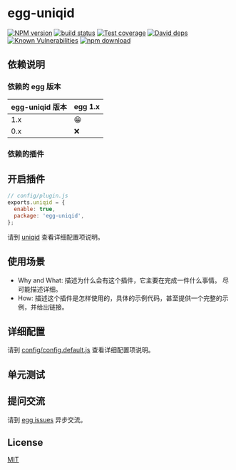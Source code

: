 # egg-uniqid

[![NPM version][npm-image]][npm-url]
[![build status][travis-image]][travis-url]
[![Test coverage][codecov-image]][codecov-url]
[![David deps][david-image]][david-url]
[![Known Vulnerabilities][snyk-image]][snyk-url]
[![npm download][download-image]][download-url]

[npm-image]: https://img.shields.io/npm/v/egg-uniqid.svg?style=flat-square
[npm-url]: https://npmjs.org/package/egg-uniqid
[travis-image]: https://img.shields.io/travis/eggjs/egg-uniqid.svg?style=flat-square
[travis-url]: https://travis-ci.org/eggjs/egg-uniqid
[codecov-image]: https://img.shields.io/codecov/c/github/eggjs/egg-uniqid.svg?style=flat-square
[codecov-url]: https://codecov.io/github/eggjs/egg-uniqid?branch=master
[david-image]: https://img.shields.io/david/eggjs/egg-uniqid.svg?style=flat-square
[david-url]: https://david-dm.org/eggjs/egg-uniqid
[snyk-image]: https://snyk.io/test/npm/egg-uniqid/badge.svg?style=flat-square
[snyk-url]: https://snyk.io/test/npm/egg-uniqid
[download-image]: https://img.shields.io/npm/dm/egg-uniqid.svg?style=flat-square
[download-url]: https://npmjs.org/package/egg-uniqid

<!--
Description here.
-->

## 依赖说明

### 依赖的 egg 版本

egg-uniqid 版本 | egg 1.x
--- | ---
1.x | 😁
0.x | ❌

### 依赖的插件
<!--

如果有依赖其它插件，请在这里特别说明。如

- security
- multipart

-->

## 开启插件

```js
// config/plugin.js
exports.uniqid = {
  enable: true,
  package: 'egg-uniqid',
};
```

请到 [uniqid](https://www.npmjs.com/package/uniqid) 查看详细配置项说明。

## 使用场景

- Why and What: 描述为什么会有这个插件，它主要在完成一件什么事情。
尽可能描述详细。
- How: 描述这个插件是怎样使用的，具体的示例代码，甚至提供一个完整的示例，并给出链接。

## 详细配置

请到 [config/config.default.js](config/config.default.js) 查看详细配置项说明。

## 单元测试

<!-- 描述如何在单元测试中使用此插件，例如 schedule 如何触发。无则省略。-->

## 提问交流

请到 [egg issues](https://github.com/eggjs/egg/issues) 异步交流。

## License

[MIT](LICENSE)
